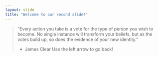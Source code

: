 ```yaml
---
layout: slide
title: "Welcome to our second slide!"
---
```

> “Every action you take is a vote for the type of person you wish to become. No single instance will transform your beliefs, but as the votes build up, so does the evidence of your new identity.”
> - James Clear
Use the left arrow to go back!
